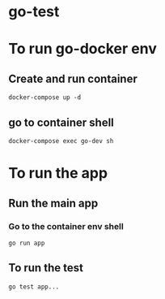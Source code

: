 # go-test

# To run go-docker env

## Create and run container

```
docker-compose up -d
```

## go to container shell

```
docker-compose exec go-dev sh
```

# To run the app

## Run the main app

### Go to the container env shell

```
go run app
```

## To run the test

```
go test app...
```
